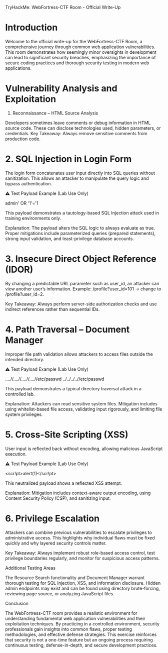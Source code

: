 TryHackMe: WebFortress-CTF Room - Official Write-Up

# Introduction

Welcome to the official write-up for the WebFortress-CTF Room, a comprehensive journey through common web application vulnerabilities. This room demonstrates how seemingly minor oversights in development can lead to significant security breaches, emphasizing the importance of secure coding practices and thorough security testing in modern web applications.

# Vulnerability Analysis and Exploitation
1. Reconnaissance – HTML Source Analysis

Developers sometimes leave comments or debug information in HTML source code. These can disclose technologies used, hidden parameters, or credentials.
Key Takeaway: Always remove sensitive comments from production code.

# 2. SQL Injection in Login Form

The login form concatenates user input directly into SQL queries without sanitization. This allows an attacker to manipulate the query logic and bypass authentication.

⚠️ Test Payload Example (Lab Use Only)

admin' OR '1'='1


This payload demonstrates a tautology-based SQL Injection attack used in training environments only.

Explanation:
The payload alters the SQL logic to always evaluate as true. Proper mitigations include parameterized queries (prepared statements), strong input validation, and least-privilege database accounts.

# 3. Insecure Direct Object Reference (IDOR)

By changing a predictable URL parameter such as user_id, an attacker can view another user’s information.
Example: /profile?user_id=101 → change to /profile?user_id=2.

Key Takeaway: Always perform server-side authorization checks and use indirect references rather than sequential IDs.

# 4. Path Traversal – Document Manager

Improper file path validation allows attackers to access files outside the intended directory.

⚠️ Test Payload Example (Lab Use Only)

....//....//....//....//etc/passwd
../../../..//etc/passwd


This payload demonstrates a typical directory traversal attack in a controlled lab.

Explanation:
Attackers can read sensitive system files. Mitigation includes using whitelist-based file access, validating input rigorously, and limiting file system privileges.

# 5. Cross-Site Scripting (XSS)

User input is reflected back without encoding, allowing malicious JavaScript execution.

⚠️ Test Payload Example (Lab Use Only)

<scr!pt>alert(1)</scr!pt>


This neutralized payload shows a reflected XSS attempt.

Explanation:
Mitigation includes context-aware output encoding, using Content Security Policy (CSP), and sanitizing input.

# 6. Privilege Escalation

Attackers can combine previous vulnerabilities to escalate privileges to administrative access. This highlights why individual flaws must be fixed quickly and why layered security controls matter.

Key Takeaway: Always implement robust role-based access control, test privilege boundaries regularly, and monitor for suspicious access patterns.

Additional Testing Areas

The Resource Search functionality and Document Manager warrant thorough testing for SQL Injection, XSS, and information disclosure. Hidden admin endpoints may exist and can be found using directory brute-forcing, reviewing page source, or analyzing JavaScript files.

Conclusion

The WebFortress-CTF room provides a realistic environment for understanding fundamental web application vulnerabilities and their exploitation techniques. By practicing in a controlled environment, security professionals gain insights into common flaws, proper testing methodologies, and effective defense strategies. This exercise reinforces that security is not a one-time feature but an ongoing process requiring continuous testing, defense-in-depth, and secure development practices.
